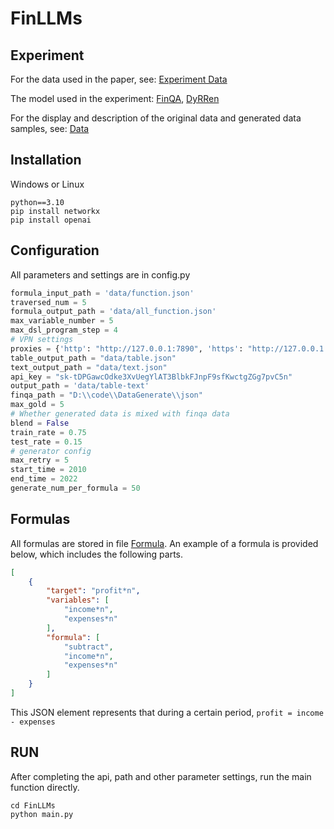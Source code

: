 # FinLLMs
## Experiment
For the data used in the paper, see: 
[Experiment Data](https://github.com/zqyuan123/FinLLMs/tree/main/experiment-data)

The model used in the experiment:
[FinQA](https://github.com/czyssrs/FinQA), [DyRRen](https://github.com/nju-websoft/DyRRen)

For the display and description of the original data and generated data samples, see:
[Data](https://github.com/zqyuan123/FinLLMs/tree/main/data/Readme.md)

## Installation
Windows or Linux
```
python==3.10
pip install networkx
pip install openai
```

## Configuration
All parameters and settings are in config.py
```python
formula_input_path = 'data/function.json'
traversed_num = 5
formula_output_path = 'data/all_function.json'
max_variable_number = 5
max_dsl_program_step = 4
# VPN settings
proxies = {'http': "http://127.0.0.1:7890", 'https': "http://127.0.0.1:7890"}
table_output_path = "data/table.json"
text_output_path = "data/text.json"
api_key = "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"
output_path = 'data/table-text'
finqa_path = "D:\\code\\DataGenerate\\json"
max_gold = 5
# Whether generated data is mixed with finqa data
blend = False
train_rate = 0.75
test_rate = 0.15
# generator config
max_retry = 5
start_time = 2010
end_time = 2022
generate_num_per_formula = 50
```
## Formulas
All formulas are stored in file [Formula](https://github.com/zqyuan123/FinLLMs/tree/main/data/all_function_indent.py). An example of a formula is provided below, which includes the following parts.
```json
[
    {
        "target": "profit*n",
        "variables": [
            "income*n",
            "expenses*n"
        ],
        "formula": [
            "subtract",
            "income*n",
            "expenses*n"
        ]
    }
]
```
This JSON element represents that during a certain period,  `profit = income - expenses`
## RUN
After completing the api, path and other parameter settings, run the main function directly.
```commandline
cd FinLLMs
python main.py
```


